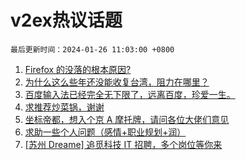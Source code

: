 # v2ex热议话题

`最后更新时间：2024-01-26 11:03:00 +0800`

1. [Firefox 的没落的根本原因?](https://www.v2ex.com/t/1011474)
1. [为什么这么些年还没能收复台湾，阻力在哪里？](https://www.v2ex.com/t/1011661)
1. [百度输入法已经完全无下限了，远离百度，珍爱一生。](https://www.v2ex.com/t/1011440)
1. [求推荐炒菜锅，谢谢](https://www.v2ex.com/t/1011413)
1. [坐标帝都，想入个京 A 摩托牌，请问各位大佬们意见](https://www.v2ex.com/t/1011486)
1. [求助一些个人问题（感情+职业规划+润）](https://www.v2ex.com/t/1011438)
1. [[苏州 Dreame] 追觅科技 IT 招聘，多个岗位等你来](https://www.v2ex.com/t/1011434)

